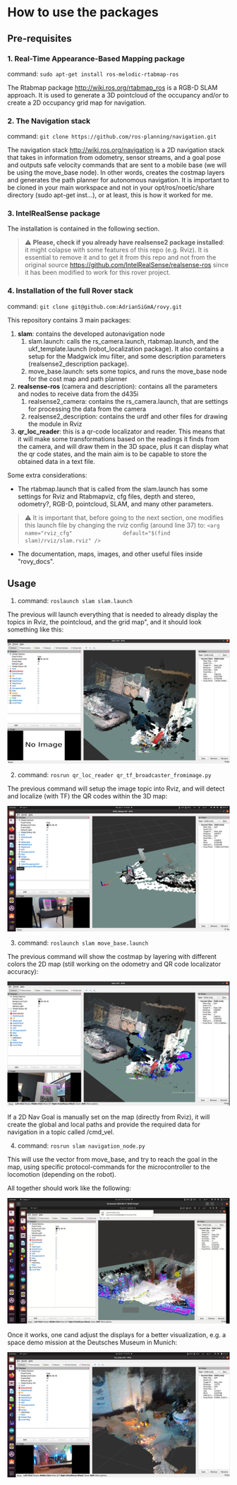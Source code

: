 # How to use the packages #

## Pre-requisites ##

### 1. Real-Time Appearance-Based Mapping package ###

command: `sudo apt-get install ros-melodic-rtabmap-ros`

The Rtabmap package http://wiki.ros.org/rtabmap_ros is a RGB-D SLAM approach. It is used to generate a 3D pointcloud of the occupancy and/or to create a 2D occupancy grid map for navigation.

### 2. The Navigation stack ###

command: `git clone https://github.com/ros-planning/navigation.git`

The navigation stack http://wiki.ros.org/navigation is a 2D navigation stack that takes in information from odometry, sensor streams, and a goal pose and outputs safe velocity commands that are sent to a mobile base (we will be using the move_base node). In other words, creates the costmap layers and generates the path planner for autonomous navigation. It is important to be cloned in your main workspace and not in your opt/ros/noetic/share directory (sudo apt-get inst...), or at least, this is how it worked for me.

### 3. IntelRealSense package ### 

The installation is contained in the following section.

> :warning: **Please, check if you already have realsense2 package installed**: it might colapse with some features of this repo (e.g. Rviz). It is essential to remove it and to get it from this repo and not from the original source https://github.com/IntelRealSense/realsense-ros since it has been modified to work for this rover project.

### 4. Installation of the full Rover stack ###

command: `git clone git@github.com:AdrianSiGmA/rovy.git`

This repository contains 3 main packages:
1. **slam**: contains the developed autonavigation node
     1. slam.launch: calls the rs_camera.launch, rtabmap.launch, and the ukf_template.launch (robot_localization package). It also contains a setup for the Madgwick imu filter, and some description parameters (realsense2_description package).
     2. move_base.launch: sets some topics, and runs the move_base node for the cost map and path planner
2. **realsense-ros** (camera and description): contains all the parameters and nodes to receive data from the d435i
     1. realsense2_camera: contains the rs_camera.launch, that are settings for processing the data from the camera
     2. realsense2_description: contains the urdf and other files for drawing the module in Rviz
3. **qr_loc_reader**: this is a qr-code localizator and reader. This means that it will make some transformations based on the readings it finds from the camera, and will draw them in the 3D space, plus it can display what the qr code states, and the main aim is to be capable to store the obtained data in a text file. 

Some extra considerations:

- The rtabmap.launch that is called from the slam.launch has some settings for Rviz and Rtabmapviz, cfg files, depth and stereo, odometry?, RGB-D, pointcloud, SLAM, and many other parameters. 

> :warning: It is important that, before going to the next section, one modifies this launch file by changing the rviz config (around line 37) to: `<arg name="rviz_cfg"                default="$(find slam)/rviz/slam.rviz" />`

- The documentation, maps, images, and other useful files inside "rovy_docs".

## Usage ##

1. command: `roslaunch slam slam.launch`

The previous will launch everything that is needed to already display the topics in Rviz, the pointcloud, and the grid map", and it should look something like this:

![pointcloud, grid map, and description](/docs/images/slam_launch.png)

2. command: `rosrun qr_loc_reader qr_tf_broadcaster_fromimage.py`

The previous command will setup the image topic into Rviz, and will detect and localize (with TF) the QR codes within the 3D map:

![QR code reader and localizer](/docs/images/qrcode_node.png)

3. command: `roslaunch slam move_base.launch`

The previous command will show the costmap by layering with different colors the 2D map (still working on the odometry and QR code localizator accuracy):

![QR code and Costmap](/docs/images/qr_and_move_base_launch.png)

If a 2D Nav Goal is manually set on the map (directly from Rviz), it will create the global and local paths and provide the required data for navigation in a topic called /cmd_vel.

4. command: `rosrun slam navigation_node.py`

This will use the vector from move_base, and try to reach the goal in the map, using specific protocol-commands for the microcontroller to the locomotion (depending on the robot).

All together should work like the following:

![Path Planner + Autonomous Navigation](/docs/images/pathplanner_navigation.png)

Once it works, one cand adjust the displays for a better visualization, e.g. a space demo mission at the Deutsches Museum in Munich:

![Better visualization at a Space Demo Mission](/docs/images/demo_mission.png)
